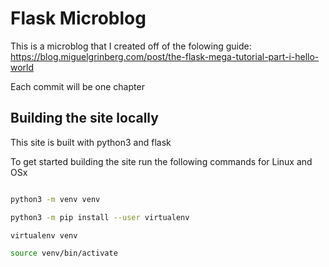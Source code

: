 # Flask Microblog

This is a microblog that I created off of the folowing guide: https://blog.miguelgrinberg.com/post/the-flask-mega-tutorial-part-i-hello-world

Each commit will be one chapter

## Building the site locally

This site is built with python3 and flask

To get started building the site run the following commands for Linux and OSx

```bash

python3 -m venv venv

python3 -m pip install --user virtualenv

virtualenv venv

source venv/bin/activate

```